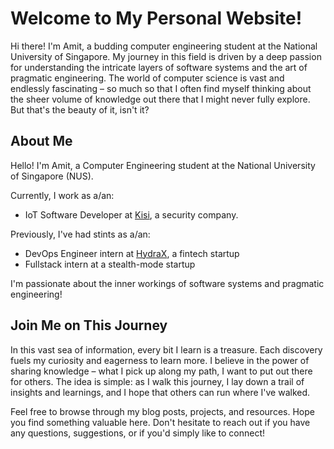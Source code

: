 # Welcome to My Personal Website!

Hi there! I'm Amit, a budding computer engineering student at the National
University of Singapore. My journey in this field is driven by a deep passion
for understanding the intricate layers of software systems and the art of
pragmatic engineering. The world of computer science is vast and endlessly
fascinating – so much so that I often find myself thinking about the sheer
volume of knowledge out there that I might never fully explore. But that's the
beauty of it, isn't it?

## About Me
Hello! I'm Amit, a Computer Engineering student at the National University of 
Singapore (NUS).

Currently, I work as a/an:

- IoT Software Developer at [Kisi](https://www.getkisi.com/about), a security company.

Previously, I've had stints as a/an:

- DevOps Engineer intern at [HydraX](https://www.hydrax.io/about/), a fintech startup
- Fullstack intern at a stealth-mode startup

I'm passionate about the inner workings of software systems and pragmatic
engineering!

## Join Me on This Journey

In this vast sea of information, every bit I learn is a treasure. Each discovery
fuels my curiosity and eagerness to learn more. I believe in the power of
sharing knowledge – what I pick up along my path, I want to put out there for
others. The idea is simple: as I walk this journey, I lay down a trail of insights
and learnings, and I hope that others can run where I've walked.

Feel free to browse through my blog posts, projects, and resources. Hope you 
find something valuable here. Don't hesitate to reach out if you have any
questions, suggestions, or if you'd simply like to connect!
